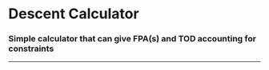 # Descent Calculator
### Simple calculator that can give FPA(s) and TOD accounting for constraints

<hr/>
